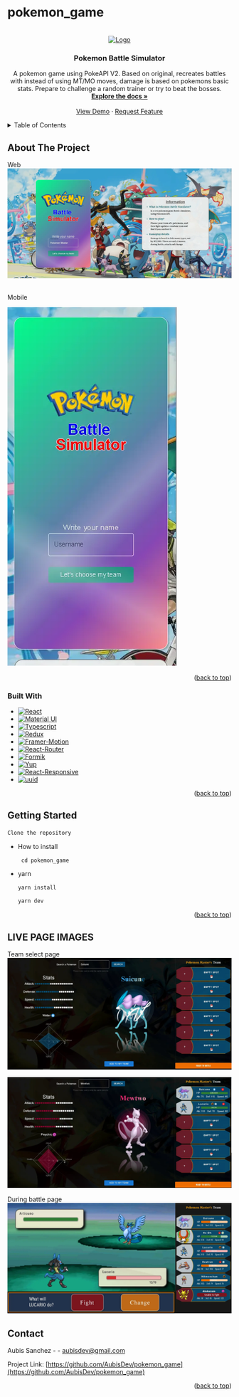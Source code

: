 # pokemon_game

<!-- Improved compatibility of back to top link: See: https://github.com/othneildrew/Best-README-Template/pull/73 -->
<a name="readme-top"></a>
<!--
*** Thanks for checking out the Best-README-Template. If you have a suggestion
*** that would make this better, please fork the repo and create a pull request
*** or simply open an issue with the tag "enhancement".
*** Don't forget to give the project a star!
*** Thanks again! Now go create something AMAZING! :D
-->


<!-- PROJECT LOGO -->
<br />
<div align="center">
  <a href="https://github.com/AubisDev/pokemon_game">
    <img src="public/pageicon.ico" alt="Logo" width="80" height="80">
  </a>

<h3 align="center">Pokemon Battle Simulator</h3>

  <p align="center">
    A pokemon game using PokeAPI V2. Based on original, recreates battles with instead of using MT/MO moves, damage is based on pokemons basic stats. Prepare to challenge a random trainer or try to beat the bosses. 
    <br />
    <a href="https://github.com/AubisDev/pokemon_game"><strong>Explore the docs »</strong></a>
    <br />
    <br />
    <a href="https://pokemon-game-phi.vercel.app/home">View Demo</a>
    ·
    <a href="https://github.com/AubisDev/pokemon_game/issues">Request Feature</a>
  </p>
</div>



<!-- TABLE OF CONTENTS -->
<details>
  <summary>Table of Contents</summary>
  <ol>
    <li>
      <a href="#about-the-project">About The Project</a>
      <ul>
        <li><a href="#built-with">Built With</a></li>
      </ul>
    </li>
    <li>
      <a href="#getting-started">Getting Started</a>
      <ul>
        <li><a href="#prerequisites">Prerequisites</a></li>
        <li><a href="#installation">Installation</a></li>
      </ul>
    </li>
    <li><a href="#contact">Contact</a></li>
  </ol>
</details>



<!-- ABOUT THE PROJECT -->
## About The Project

Web
[![Pokemon Battle Simulator main page][main-page_img]](public/mainpage.webp)

<br/>
Mobile
<br/>

![Pokemon Battle Simulator mobile view](public/mobile_view.webp "Mobile view") 

<p align="right">(<a href="#readme-top">back to top</a>)</p>



### Built With

* [![React][React.js]][React-url]
* [![Material UI][Material_UI]][Material_url]
* [![Typescript][Typescript]][Typescript_url]
* [![Redux][Redux]][Redux_url]
* [![Framer-Motion][Framer-Motion]][Framer-Motion_url]
* [![React-Router][React-Router]][React-Router_url]
* [![Formik][Formik]][Formik_url]
* [![Yup][Yup]][Yup_URL]
* [![React-Responsive][React-Responsive]][React-Responsive_url]
* [![uuid][uuid]][uuid_url]



<p align="right">(<a href="#readme-top">back to top</a>)</p>



<!-- GETTING STARTED -->
## Getting Started
  ```sh
  Clone the repository
  ```
 
* How to install 

  ```
   cd pokemon_game
  ```
  
* yarn
  ```sh
  yarn install 
  ```
  
  ```sh
  yarn dev
  ```

<p align="right">(<a href="#readme-top">back to top</a>)</p>


<!-- APP IMAGES -->
## LIVE PAGE IMAGES

Team select page
![Team pick page](public/pokemon_pick1.webp "Team pick page")

![Battle page](public/pokemon_pick2.webp "Battle start")

During battle page
![Battle page](public/pokemon_pick3.webp "Advance battle")

<!-- CONTACT -->
## Contact

Aubis Sanchez -  - aubisdev@gmail.com

Project Link: [https://github.com/AubisDev/pokemon_game](https://github.com/AubisDev/pokemon_game)

<p align="right">(<a href="#readme-top">back to top</a>)</p>




<!-- MARKDOWN LINKS & IMAGES -->
<!-- https://www.markdownguide.org/basic-syntax/#reference-style-links -->

[React.js]: https://img.shields.io/badge/React-20232A?style=for-the-badge&logo=react&logoColor=61DAFB
[React-url]: https://reactjs.org/
[Vue.js]: https://img.shields.io/badge/Vue.js-35495E?style=for-the-badge&logo=vuedotjs&logoColor=4FC08D
[Vue-url]: https://vuejs.org/
[Material_UI]: https://img.shields.io/badge/Material%20UI-35495E?style=for-the-badge&logo=materialui&logoColor=61DAFB
[Material_url]: https://mui.com/
[Typescript]: https://img.shields.io/badge/Typescript-35495E?style=for-the-badge&logo=typescript&logoColor=61DAFB
[Typescript_url]: https://www.typescriptlang.org/
[Redux]: https://img.shields.io/badge/Redux-35495E?style=for-the-badge&logo=redux&logoColor=61DAFB
[Redux_url]: https://redux.js.org/
[Framer-Motion]: https://img.shields.io/badge/Framer%20Motion-35495E?style=for-the-badge&logo=framer-motion&logoColor=61DAFB
[Framer-Motion_url]: https://www.framer.com/motion/
[React-Router]: https://img.shields.io/badge/React%20Router-35495E?style=for-the-badge&logo=react-router&logoColor=61DAFB
[React-Router_url]: https://reactrouter.com/en/main
[Formik]: https://img.shields.io/badge/Formik-35495E?style=for-the-badge&logo=formik&logoColor=61DAFB
[Formik_url]: https://formik.org/
[Yup]: https://img.shields.io/badge/Yup-35495E?style=for-the-badge&logo=yup&logoColor=61DAFB
[Yup_url]: https://www.npmjs.com/package/yup
[React-Responsive]: https://img.shields.io/badge/React%20Responsive-35495E?style=for-the-badge&logo=react-responsive&logoColor=61DAFB
[React-Responsive_url]: https://www.npmjs.com/package/react-responsive
[uuid]: https://img.shields.io/badge/uuid-35495E?style=for-the-badge&logo=uuid&logoColor=61DAFB
[uuid_url]: https://www.npmjs.com/package/uuid
[main-page_img]: public/mainpage.webp
[mobile-view_img]: public/mobile_view.webp


